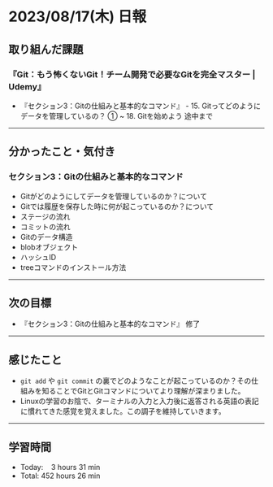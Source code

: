 # 2023/08/17(木) 日報

## 取り組んだ課題
### 『Git：もう怖くないGit！チーム開発で必要なGitを完全マスター | Udemy』
- 『セクション3：Gitの仕組みと基本的なコマンド』 - 15. Gitってどのようにデータを管理しているの？ ① ~ 18. Gitを始めよう 途中まで
---

## 分かったこと・気付き
### セクション3：Gitの仕組みと基本的なコマンド
- Gitがどのようにしてデータを管理しているのか？について
- Gitでは履歴を保存した時に何が起こっているのか？について
- ステージの流れ
- コミットの流れ
- Gitのデータ構造
- blobオブジェクト
- ハッシュID
- treeコマンドのインストール方法
---

## 次の目標
- 『セクション3：Gitの仕組みと基本的なコマンド』 修了
---

## 感じたこと
- `git add` や `git commit` の裏でどのようなことが起こっているのか？その仕組みを知ることでGitとGitコマンドについてより理解が深まりました。
- Linuxの学習のお陰で、ターミナルの入力と入力後に返答される英語の表記に慣れてきた感覚を覚えました。この調子を維持していきます。
---

## 学習時間
- Today:&nbsp;&nbsp;&nbsp; 3 hours 31 min
- Total: 452 hours 26 min
